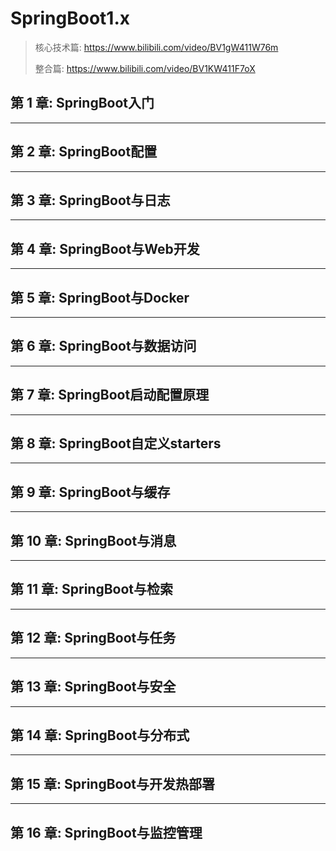 # SpringBoot1.x

> 核心技术篇: https://www.bilibili.com/video/BV1gW411W76m
>
> 整合篇: https://www.bilibili.com/video/BV1KW411F7oX



## 第 1 章: SpringBoot入门


---
## 第 2 章: SpringBoot配置


---
## 第 3 章: SpringBoot与日志


---
## 第 4 章: SpringBoot与Web开发


---
## 第 5 章: SpringBoot与Docker


---
## 第 6 章: SpringBoot与数据访问


---
## 第 7 章: SpringBoot启动配置原理


---
## 第 8 章: SpringBoot自定义starters


---
## 第 9 章: SpringBoot与缓存


---
## 第 10 章: SpringBoot与消息


---
## 第 11 章: SpringBoot与检索


---
## 第 12 章: SpringBoot与任务


---
## 第 13 章: SpringBoot与安全


---
## 第 14 章: SpringBoot与分布式


---
## 第 15 章: SpringBoot与开发热部署


---
## 第 16 章: SpringBoot与监控管理

